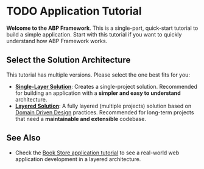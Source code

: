 # TODO Application Tutorial

**Welcome to the ABP Framework**. This is a single-part, quick-start tutorial to build a simple application. Start with this tutorial if you want to quickly understand how ABP Framework works.

## Select the Solution Architecture

This tutorial has multiple versions. Please select the one best fits for you:

* **[Single-Layer Solution](single-Layer/index.md)**: Creates a single-project solution. Recommended for building an application with a **simpler and easy to understand** architecture.
* **[Layered Solution](layered/index.md)**: A fully layered (multiple projects) solution based on [Domain Driven Design](../../Domain-Driven-Design.md) practices. Recommended for long-term projects that need a **maintainable and extensible** codebase.

## See Also

* Check the [Book Store application tutorial](../book-store/part-01.md) to see a real-world web application development in a layered architecture.
